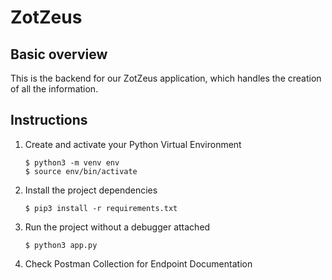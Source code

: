 # ZotZeus

## Basic overview

This is the backend for our ZotZeus application, which handles the creation of all the information.

## Instructions

1. Create and activate your Python Virtual Environment
    ```
    $ python3 -m venv env
    $ source env/bin/activate
    ```
2. Install the project dependencies
    ```
    $ pip3 install -r requirements.txt
    ```
3. Run the project without a debugger attached
    ```
    $ python3 app.py
    ```
4. Check Postman Collection for Endpoint Documentation
